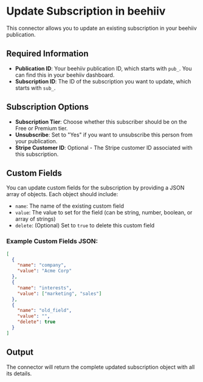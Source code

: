 # Update Subscription in beehiiv

This connector allows you to update an existing subscription in your beehiiv publication.

## Required Information

- **Publication ID**: Your beehiiv publication ID, which starts with `pub_`. You can find this in your beehiiv dashboard.
- **Subscription ID**: The ID of the subscription you want to update, which starts with `sub_`.

## Subscription Options

- **Subscription Tier**: Choose whether this subscriber should be on the Free or Premium tier.
- **Unsubscribe**: Set to "Yes" if you want to unsubscribe this person from your publication.
- **Stripe Customer ID**: Optional - The Stripe customer ID associated with this subscription.

## Custom Fields

You can update custom fields for the subscription by providing a JSON array of objects. Each object should include:

- `name`: The name of the existing custom field
- `value`: The value to set for the field (can be string, number, boolean, or array of strings)
- `delete`: (Optional) Set to `true` to delete this custom field

### Example Custom Fields JSON:

```json
[
  {
    "name": "company",
    "value": "Acme Corp"
  },
  {
    "name": "interests",
    "value": ["marketing", "sales"]
  },
  {
    "name": "old_field",
    "value": "",
    "delete": true
  }
]
```

## Output

The connector will return the complete updated subscription object with all its details.